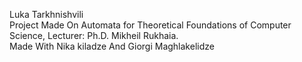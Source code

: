 Luka Tarkhnishvili  <br>
Project Made On Automata for Theoretical Foundations of Computer Science, Lecturer: Ph.D. Mikheil Rukhaia. <br>
Made With Nika kiladze And Giorgi Maghlakelidze
